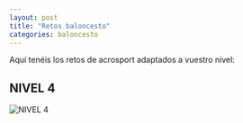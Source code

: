 ```yaml
---
layout: post
title: "Retos baloncesto"
categories: baloncesto
---
```


Aquí tenéis los retos de acrosport adaptados a vuestro nivel:

## NIVEL 4

![NIVEL 4](https://danieledufis.github.io/images_text/basket_nivel_04_compressed.jpg)
